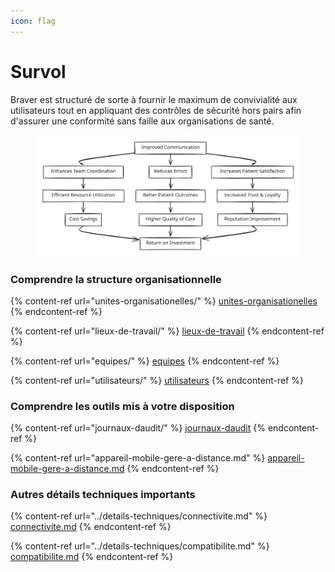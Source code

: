 ```yaml
---
icon: flag
---
```


# Survol

Braver est structuré de sorte à fournir le maximum de convivialité aux utilisateurs tout en appliquant des contrôles de sécurité hors pairs afin d'assurer une conformité sans faille aux organisations de santé.

<div data-full-width="true"><figure><img src="../.gitbook/assets/file.excalidraw.svg" alt=""><figcaption></figcaption></figure></div>

### Comprendre la structure organisationnelle

{% content-ref url="unites-organisationelles/" %}
[unites-organisationelles](unites-organisationelles/)
{% endcontent-ref %}

{% content-ref url="lieux-de-travail/" %}
[lieux-de-travail](lieux-de-travail/)
{% endcontent-ref %}

{% content-ref url="equipes/" %}
[equipes](equipes/)
{% endcontent-ref %}

{% content-ref url="utilisateurs/" %}
[utilisateurs](utilisateurs/)
{% endcontent-ref %}

### Comprendre les outils mis à votre disposition

{% content-ref url="journaux-daudit/" %}
[journaux-daudit](journaux-daudit/)
{% endcontent-ref %}

{% content-ref url="appareil-mobile-gere-a-distance.md" %}
[appareil-mobile-gere-a-distance.md](appareil-mobile-gere-a-distance.md)
{% endcontent-ref %}

### Autres détails techniques importants

{% content-ref url="../details-techniques/connectivite.md" %}
[connectivite.md](../details-techniques/connectivite.md)
{% endcontent-ref %}

{% content-ref url="../details-techniques/compatibilite.md" %}
[compatibilite.md](../details-techniques/compatibilite.md)
{% endcontent-ref %}

